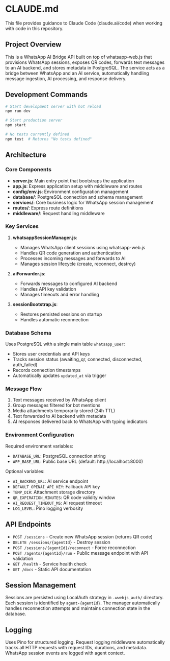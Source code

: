 # CLAUDE.md

This file provides guidance to Claude Code (claude.ai/code) when working with code in this repository.

## Project Overview

This is a WhatsApp AI Bridge API built on top of whatsapp-web.js that provisions WhatsApp sessions, exposes QR codes, forwards text messages to an AI backend, and stores metadata in PostgreSQL. The service acts as a bridge between WhatsApp and an AI service, automatically handling message ingestion, AI processing, and response delivery.

## Development Commands

```bash
# Start development server with hot reload
npm run dev

# Start production server
npm start

# No tests currently defined
npm test  # Returns "No tests defined"
```

## Architecture

### Core Components

- **server.js**: Main entry point that bootstraps the application
- **app.js**: Express application setup with middleware and routes
- **config/env.js**: Environment configuration management
- **database/**: PostgreSQL connection and schema management
- **services/**: Core business logic for WhatsApp session management
- **routes/**: Express route definitions
- **middleware/**: Request handling middleware

### Key Services

1. **whatsappSessionManager.js**:
   - Manages WhatsApp client sessions using whatsapp-web.js
   - Handles QR code generation and authentication
   - Processes incoming messages and forwards to AI
   - Manages session lifecycle (create, reconnect, destroy)

2. **aiForwarder.js**:
   - Forwards messages to configured AI backend
   - Handles API key validation
   - Manages timeouts and error handling

3. **sessionBootstrap.js**:
   - Restores persisted sessions on startup
   - Handles automatic reconnection

### Database Schema

Uses PostgreSQL with a single main table `whatsapp_user`:
- Stores user credentials and API keys
- Tracks session status (awaiting_qr, connected, disconnected, auth_failed)
- Records connection timestamps
- Automatically updates `updated_at` via trigger

### Message Flow

1. Text messages received by WhatsApp client
2. Group messages filtered for bot mentions
3. Media attachments temporarily stored (24h TTL)
4. Text forwarded to AI backend with metadata
5. AI responses delivered back to WhatsApp with typing indicators

### Environment Configuration

Required environment variables:
- `DATABASE_URL`: PostgreSQL connection string
- `APP_BASE_URL`: Public base URL (default: http://localhost:8000)

Optional variables:
- `AI_BACKEND_URL`: AI service endpoint
- `DEFAULT_OPENAI_API_KEY`: Fallback API key
- `TEMP_DIR`: Attachment storage directory
- `QR_EXPIRATION_MINUTES`: QR code validity window
- `AI_REQUEST_TIMEOUT_MS`: AI request timeout
- `LOG_LEVEL`: Pino logging verbosity

## API Endpoints

- `POST /sessions` - Create new WhatsApp session (returns QR code)
- `DELETE /sessions/{agentId}` - Destroy session
- `POST /sessions/{agentId}/reconnect` - Force reconnection
- `POST /agents/{agentId}/run` - Public message endpoint with API validation
- `GET /health` - Service health check
- `GET /docs` - Static API documentation

## Session Management

Sessions are persisted using LocalAuth strategy in `.wwebjs_auth/` directory. Each session is identified by `agent-{agentId}`. The manager automatically handles reconnection attempts and maintains connection state in the database.

## Logging

Uses Pino for structured logging. Request logging middleware automatically tracks all HTTP requests with request IDs, durations, and metadata. WhatsApp session events are logged with agent context.